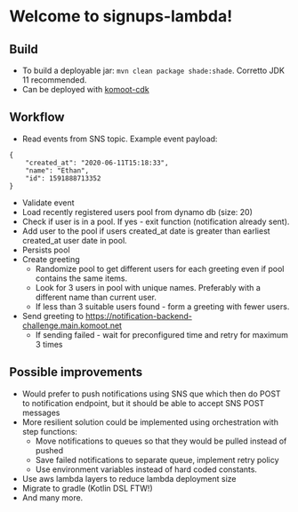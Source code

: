# Welcome to signups-lambda!

## Build
* To build a deployable jar: `mvn clean package shade:shade`. Corretto JDK 11 recommended.
* Can be deployed with [komoot-cdk](https://github.com/pausbc/komoot-cdk)

## Workflow
* Read events from SNS topic. Example event payload: 
```
{
    "created_at": "2020-06-11T15:18:33",
    "name": "Ethan",
    "id": 1591888713352
}
```
* Validate event
* Load recently registered users pool from dynamo db (size: 20)
* Check if user is in a pool. If yes - exit function (notification already sent).
* Add user to the pool if users created_at date is greater than earliest created_at user date in pool.
* Persists pool
* Create greeting
    * Randomize pool to get different users for each greeting even if pool contains the same items.
    * Look for 3 users in pool with unique names. Preferably with a different name than current user.
    * If less than 3 suitable users found - form a greeting with fewer users.
* Send greeting to https://notification-backend-challenge.main.komoot.net
    * If sending failed - wait for preconfigured time and retry for maximum 3 times

## Possible improvements
* Would prefer to push notifications using SNS que which then do POST to notification endpoint, but it should be able to 
accept SNS POST messages
* More resilient solution could be implemented using orchestration with step functions:
    * Move notifications to queues so that they would be pulled instead of pushed
    * Save failed notifications to separate queue, implement retry policy
    * Use environment variables instead of hard coded constants.
* Use aws lambda layers to reduce lambda deployment size
* Migrate to gradle (Kotlin DSL FTW!)
* And many more.